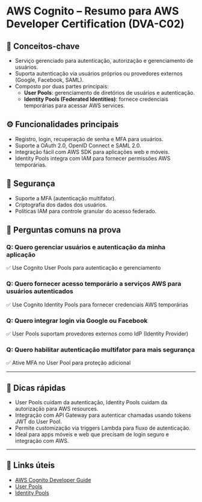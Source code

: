 # AWS Cognito – Resumo para AWS Developer Certification (DVA-C02)

## 🧠 Conceitos-chave
- Serviço gerenciado para autenticação, autorização e gerenciamento de usuários.
- Suporta autenticação via usuários próprios ou provedores externos (Google, Facebook, SAML).
- Composto por duas partes principais:
  - **User Pools**: gerenciamento de diretórios de usuários e autenticação.
  - **Identity Pools (Federated Identities)**: fornece credenciais temporárias para acessar AWS services.

## ⚙️ Funcionalidades principais
- Registro, login, recuperação de senha e MFA para usuários.
- Suporte a OAuth 2.0, OpenID Connect e SAML 2.0.
- Integração fácil com AWS SDK para aplicações web e móveis.
- Identity Pools integra com IAM para fornecer permissões AWS temporárias.

## 🔐 Segurança
- Suporte a MFA (autenticação multifator).
- Criptografia dos dados dos usuários.
- Políticas IAM para controle granular do acesso federado.

## 🧪 Perguntas comuns na prova

### Q: Quero gerenciar usuários e autenticação da minha aplicação
✅ Use Cognito User Pools para autenticação e gerenciamento

### Q: Quero fornecer acesso temporário a serviços AWS para usuários autenticados
✅ Use Cognito Identity Pools para fornecer credenciais AWS temporárias

### Q: Quero integrar login via Google ou Facebook
✅ User Pools suportam provedores externos como IdP (Identity Provider)

### Q: Quero habilitar autenticação multifator para mais segurança
✅ Ative MFA no User Pool para proteção adicional

---

## 📌 Dicas rápidas
- User Pools cuidam da autenticação, Identity Pools cuidam da autorização para AWS resources.
- Integração com API Gateway para autenticar chamadas usando tokens JWT do User Pool.
- Permite customização via triggers Lambda para fluxo de autenticação.
- Ideal para apps móveis e web que precisam de login seguro e integração com AWS.

---

## 🔗 Links úteis
- [AWS Cognito Developer Guide](https://docs.aws.amazon.com/cognito/latest/developerguide/what-is-amazon-cognito.html)
- [User Pools](https://docs.aws.amazon.com/cognito/latest/developerguide/cognito-user-identity-pools.html)
- [Identity Pools](https://docs.aws.amazon.com/cognito/latest/developerguide/cognito-identity.html)
